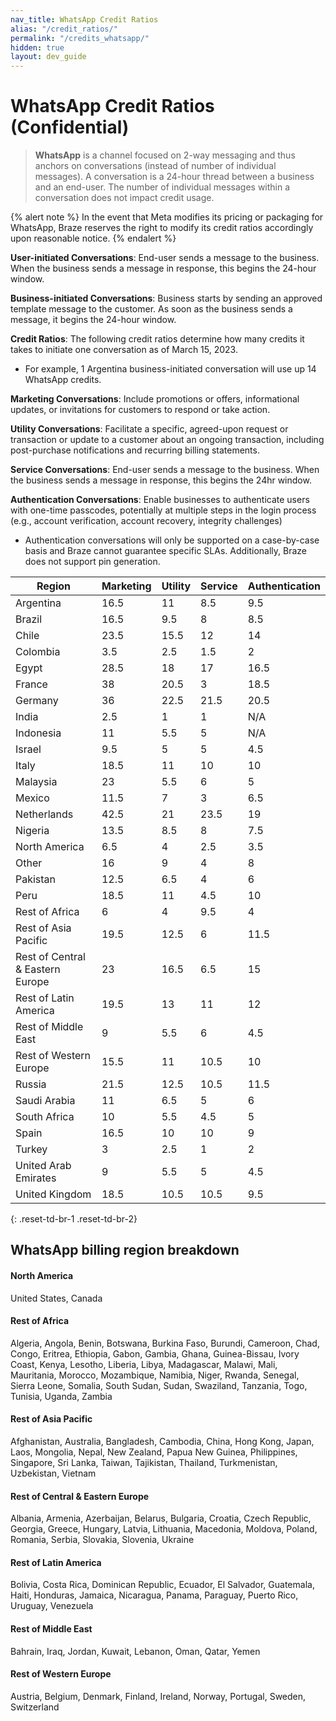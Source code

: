 ```yaml
---
nav_title: WhatsApp Credit Ratios
alias: "/credit_ratios/"
permalink: "/credits_whatsapp/"
hidden: true
layout: dev_guide
---
```


# WhatsApp Credit Ratios (Confidential)

> **WhatsApp** is a channel focused on 2-way messaging and thus anchors on conversations (instead of number of individual messages). A conversation is a 24-hour thread between a business and an end-user. The number of individual messages within a conversation does not impact credit usage. 

{% alert note %}
In the event that Meta modifies its pricing or packaging for WhatsApp, Braze reserves the right to modify its credit ratios accordingly upon reasonable notice.
{% endalert %}

**User-initiated Conversations**: End-user sends a message to the business. When the business sends a message in response, this begins the 24-hour window.

**Business-initiated Conversations**: Business starts by sending an approved template message to the customer. As soon as the business sends a message, it begins the 24-hour window.

**Credit Ratios**: The following credit ratios determine how many credits it takes to initiate one conversation as of March 15, 2023. 
- For example, 1 Argentina business-initiated conversation will use up 14 WhatsApp credits. 

**Marketing Conversations**: Include promotions or offers, informational updates, or invitations for customers to respond or take action. 

**Utility Conversations**: Facilitate a specific, agreed-upon request or transaction or update to a customer about an ongoing transaction, including post-purchase notifications and recurring billing statements.

**Service Conversations**: End-user sends a message to the business. When the business sends a message in response, this begins the 24hr window.

**Authentication Conversations**: Enable businesses to authenticate users with one-time passcodes, potentially at multiple steps in the login process (e.g., account verification, account recovery, integrity challenges) 
  - Authentication conversations will only be supported on a case-by-case basis and Braze cannot guarantee specific SLAs. Additionally, Braze does not support pin generation.

| Region | Marketing | Utility | Service | Authentication | 
| --- | --- | --- | --- | --- |
| Argentina| 16.5 | 11 | 8.5 | 9.5 |
| Brazil | 16.5 | 9.5 | 8 | 8.5 |
| Chile | 23.5| 15.5 | 12 | 14 |
| Colombia | 3.5 | 2.5 | 1.5 | 2 |
| Egypt | 28.5 | 18 | 17 | 16.5 |
| France | 38| 20.5 | 3 | 18.5 |
| Germany | 36| 22.5 | 21.5 | 20.5 |
| India | 2.5 | 1 | 1 | N/A |
| Indonesia | 11 | 5.5 | 5 | N/A |
| Israel | 9.5 | 5 | 5 | 4.5 |
| Italy | 18.5 | 11 | 10 | 10 |
| Malaysia | 23 | 5.5 | 6 | 5 |
| Mexico | 11.5 | 7 | 3 | 6.5 |
| Netherlands | 42.5 | 21 | 23.5 | 19 |
| Nigeria | 13.5 | 8.5 | 8 | 7.5 |
| North America | 6.5 | 4| 2.5 | 3.5 |
| Other | 16 | 9 | 4 | 8 |
| Pakistan | 12.5 | 6.5 | 4 | 6 |
| Peru | 18.5 | 11 | 4.5 | 10 |
| Rest of Africa | 6 | 4 | 9.5 | 4 |
| Rest of Asia Pacific | 19.5 | 12.5 | 6 | 11.5 |
| Rest of Central & Eastern Europe | 23 | 16.5| 6.5 | 15 |
| Rest of Latin America | 19.5 | 13 | 11 | 12 |
| Rest of Middle East | 9 | 5.5 | 6 | 4.5 |
| Rest of Western Europe | 15.5 | 11 | 10.5 | 10 |
| Russia | 21.5 | 12.5 | 10.5 | 11.5 |
| Saudi Arabia | 11 | 6.5 | 5 | 6 |
| South Africa | 10 | 5.5 | 4.5 | 5 |
| Spain | 16.5 | 10 | 10 | 9 |
| Turkey | 3 | 2.5 | 1 | 2 |
| United Arab Emirates | 9 | 5.5 | 5 | 4.5 |
| United Kingdom | 18.5 | 10.5 | 10.5 | 9.5 |
{: .reset-td-br-1 .reset-td-br-2}

## WhatsApp billing region breakdown

#### North America
United States, Canada

#### Rest of Africa
Algeria, Angola, Benin, Botswana, Burkina Faso, Burundi, Cameroon, Chad, Congo, Eritrea, Ethiopia, Gabon, Gambia, Ghana, Guinea-Bissau, Ivory Coast, Kenya, Lesotho, Liberia, Libya, Madagascar, Malawi, Mali, Mauritania, Morocco, Mozambique, Namibia, Niger, Rwanda, Senegal, Sierra Leone, Somalia, South Sudan, Sudan, Swaziland, Tanzania, Togo, Tunisia, Uganda, Zambia

#### Rest of Asia Pacific
Afghanistan, Australia, Bangladesh, Cambodia, China, Hong Kong, Japan, Laos, Mongolia, Nepal, New Zealand, Papua New Guinea, Philippines, Singapore, Sri Lanka, Taiwan, Tajikistan, Thailand, Turkmenistan, Uzbekistan, Vietnam

#### Rest of Central & Eastern Europe
Albania, Armenia, Azerbaijan, Belarus, Bulgaria, Croatia, Czech Republic, Georgia, Greece, Hungary, Latvia, Lithuania, Macedonia, Moldova, Poland, Romania, Serbia, Slovakia, Slovenia, Ukraine

#### Rest of Latin America
Bolivia, Costa Rica, Dominican Republic, Ecuador, El Salvador, Guatemala, Haiti, Honduras, Jamaica, Nicaragua, Panama, Paraguay, Puerto Rico, Uruguay, Venezuela

#### Rest of Middle East
Bahrain, Iraq, Jordan, Kuwait, Lebanon, Oman, Qatar, Yemen

#### Rest of Western Europe
Austria, Belgium, Denmark, Finland, Ireland, Norway, Portugal, Sweden, Switzerland
